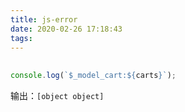 ```yaml
---
title: js-error
date: 2020-02-26 17:18:43
tags:
---
```


## 
### 
``` js
console.log(`$_model_cart:${carts}`);
```
输出：`[object object]`





